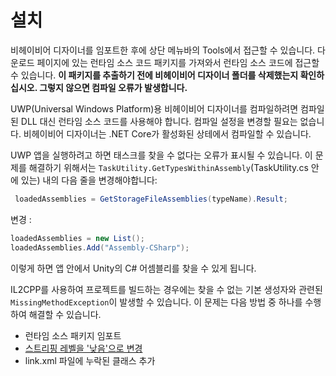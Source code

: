 # 설치

비헤이비어 디자이너를 임포트한 후에 상단 메뉴바의 Tools에서 접근할 수 있습니다. 다운로드 페이지에 있는 런타임 소스 코드 패키지를 가져와서 런타임 소스 코드에 접근할 수 있습니다. **이 패키지를 추출하기 전에 비헤이비어 디자이너 폴더를 삭제했는지 확인하십시오. 그렇지 않으면 컴파일 오류가 발생합니다.**

UWP(Universal Windows Platform)용 비헤이비어 디자이너를 컴파일하려면 컴파일된 DLL 대신 런타임 소스 코드를 사용해야 합니다. 컴파일 설정을 변경할 필요는 없습니다. 비헤이비어 디자이너는 .NET Core가 활성화된 상테에서 컴파일할 수 있습니다.

UWP 앱을 실행하려고 하면 태스크를 찾을 수 없다는 오류가 표시될 수 있습니다. 이 문제를 해결하기 위해서는 `TaskUtility.GetTypesWithinAssembly`(TaskUtility.cs 안에 있는) 내의 다음 줄을 변경해야합니다:

```csharp
 loadedAssemblies = GetStorageFileAssemblies(typeName).Result;
```

변경 : 

```csharp
loadedAssemblies = new List();
loadedAssemblies.Add("Assembly-CSharp");
```

이렇게 하면 앱 안에서 Unity의 C# 어셈블리를 찾을 수 있게 됩니다.

IL2CPP를 사용하여 프로젝트를 빌드하는 경우에는 찾을 수 없는 기본 생성자와 관련된 `MissingMethodException`이 발생할 수 있습니다. 이 문제는 다음 방법 중 하나를 수행하여 해결할 수 있습니다.

- 런타임 소스 패키지 임포트
- [스트리핑 레벨을 '낮음'으로 변경](https://docs.unity3d.com/kr/2018.4/Manual/ManagedCodeStripping.html)
- link.xml 파일에 누락된 클래스 추가